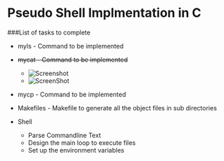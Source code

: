 # Pseudo Shell Implmentation in C


###List of tasks to complete
* myls - Command to be implemented
* ~~mycat - Command to be implemented~~
    * ![Screenshot](https://github.com/sangm/sangsch/blob/master/img/mycat.png)
    * ![ScreenShot](https://raw.github.com/karacas/imgLiquid/master/tests/logoimgliquid.png)


* mycp - Command to be implemented
* Makefiles - Makefile to generate all the object files in sub directories
* Shell
    * Parse Commandline Text
    * Design the main loop to execute files
    * Set up the environment variables
